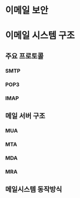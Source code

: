# 이메일 보안
# 이메일 시스템 구조

## 주요 프로토콜
### SMTP
### POP3
### IMAP

## 메일 서버 구조
### MUA
### MTA
### MDA
### MRA

## 메일시스템 동작방식

